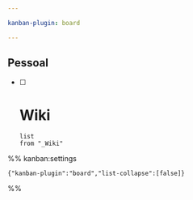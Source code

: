 ```yaml
---

kanban-plugin: board

---
```


## Pessoal

- [ ] # Wiki
	```dataview
	list 
	from "_Wiki"
	```




%% kanban:settings
```
{"kanban-plugin":"board","list-collapse":[false]}
```
%%